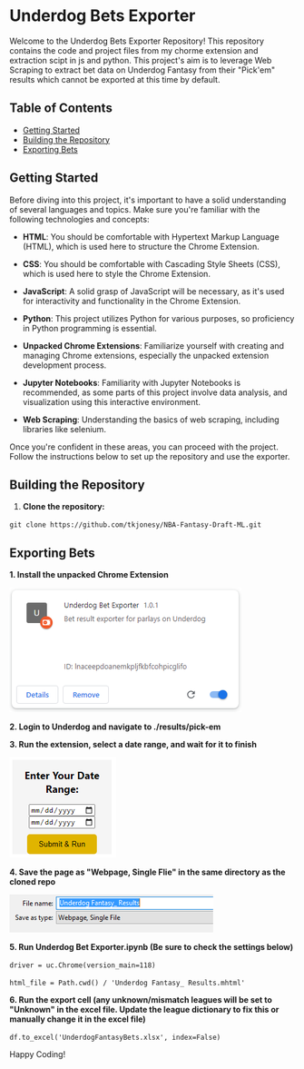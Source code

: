 # Underdog Bets Exporter

Welcome to the Underdog Bets Exporter Repository! This repository contains the code and project files from my chorme extension and extraction scipt in js and python. This project's aim is to leverage Web Scraping to extract bet data on Underdog Fantasy from their "Pick'em" results which cannot be exported at this time by default.
## Table of Contents

- [Getting Started](#getting-started)
- [Building the Repository](#building-the-repository)
- [Exporting Bets](#exporting-bets)

## Getting Started

Before diving into this project, it's important to have a solid understanding of several languages and topics. Make sure you're familiar with the following technologies and concepts:

- **HTML**: You should be comfortable with Hypertext Markup Language (HTML), which is used here to structure the Chrome Extension.

- **CSS**: You should be comfortable with Cascading Style Sheets (CSS), which is used here to style the Chrome Extension.

- **JavaScript**: A solid grasp of JavaScript will be necessary, as it's used for interactivity and functionality in the Chrome Extension.

- **Python**: This project utilizes Python for various purposes, so proficiency in Python programming is essential.

- **Unpacked Chrome Extensions**: Familiarize yourself with creating and managing Chrome extensions, especially the unpacked extension development process.

- **Jupyter Notebooks**: Familiarity with Jupyter Notebooks is recommended, as some parts of this project involve data analysis, and visualization using this interactive environment.

- **Web Scraping**: Understanding the basics of web scraping, including libraries like selenium.

Once you're confident in these areas, you can proceed with the project. Follow the instructions below to set up the repository and use the exporter.

## Building the Repository

1. **Clone the repository:**

`git clone https://github.com/tkjonesy/NBA-Fantasy-Draft-ML.git`

## Exporting Bets

**1. Install the unpacked Chrome Extension**

![Chrome Extension Loaded](/images/load.PNG?raw=true "Chrome Extension Loaded")

**2. Login to Underdog and navigate to ./results/pick-em**

**3. Run the extension, select a date range, and wait for it to finish**

![Run Extension](/images/date.PNG?raw=true "Run Extension")

**4. Save the page as "Webpage, Single Flie" in the same directory as the cloned repo**

![Save Page](/images/save-page.PNG?raw=true "Save Page")

**5. Run Underdog Bet Exporter.ipynb (Be sure to check the settings below)**

`driver = uc.Chrome(version_main=118)`

`html_file = Path.cwd() / 'Underdog Fantasy_ Results.mhtml'`

**6. Run the export cell (any unknown/mismatch leagues will be set to "Unknown" in the excel file. Update the league dictionary to fix this or manually change it in the excel file)**

`df.to_excel('UnderdogFantasyBets.xlsx', index=False)`

Happy Coding!